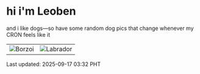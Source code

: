 # hi i'm Leoben

and i like dogs—so have some random dog pics that change whenever my CRON feels like it

|  |  |
|--------|----------|
| ![Borzoi](https://random-dog-vercel.vercel.app/api/random-borzoi?v=1758051173) | ![Labrador](https://random-dog-vercel.vercel.app/api/random-labrador?v=1758051173) |

Last updated: 2025-09-17 03:32 PHT
